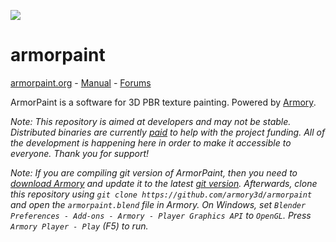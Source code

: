 ![](https://armorpaint.org/img/git.jpg)

armorpaint
==============

[armorpaint.org](https://armorpaint.org) - [Manual](https://armorpaint.org/manual/) - [Forums](http://forums.armory3d.org/c/armorpaint)

ArmorPaint is a software for 3D PBR texture painting. Powered by [Armory](http://armory3d.org).

*Note: This repository is aimed at developers and may not be stable. Distributed binaries are currently [paid](https://armorpaint.org/download) to help with the project funding. All of the development is happening here in order to make it accessible to everyone. Thank you for support!*

*Note: If you are compiling git version of ArmorPaint, then you need to [download Armory](https://armory3d.org/download.html) and update it to the latest [git version](https://armory3d.org/manual/#/dev/gitversion?id=armory-updater). Afterwards, clone this repository using `git clone https://github.com/armory3d/armorpaint` and open the `armorpaint.blend` file in Armory. On Windows, set `Blender Preferences - Add-ons - Armory - Player Graphics API` to `OpenGL`. Press `Armory Player - Play` (F5) to run.*
